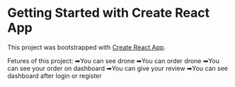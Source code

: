 # Getting Started with Create React App

This project was bootstrapped with [Create React App](https://github.com/facebook/create-react-app).

Fetures of this project: ➡You can see drone
➡You can order drone
➡You can see your order on dashboard
➡You can give your review
➡You can see dashboard after login or register